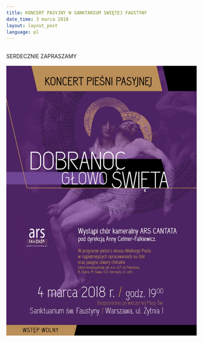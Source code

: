 ```yaml
---
title: KONCERT PASYJNY W SANKTARIUM SWIĘTEJ FAUSTYNY
date_time: 3 marca 2018
layout: layout_post
language: pl
---
```

<br>
SERDECZNIE ZAPRASZAMY
<br>
<br>
<img src="/img/posters/Pasyjny_Faustyna_A3_2.jpg" alt="Pasyjny_Faustyna">
<br>
<br>



